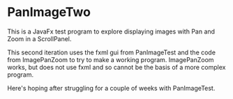 # PanImageTwo
This is a JavaFx test program to explore displaying images with 
Pan and Zoom in a ScrollPanel. 

This second iteration uses the fxml gui from PanImageTest and the code from
ImagePanZoom to try to make a working program. ImagePanZoom works, but does
not use fxml and so cannot be the basis of a more complex program.

Here's hoping after struggling for a couple of weeks with PanImageTest.

